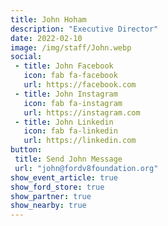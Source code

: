 ```yaml
---
title: John Hoham
description: "Executive Director"
date: 2022-02-10
image: /img/staff/John.webp
social: 
 - title: John Facebook
   icon: fab fa-facebook
   url: https://facebook.com
 - title: John Instagram
   icon: fab fa-instagram
   url: https://instagram.com
 - title: John Linkedin
   icon: fab fa-linkedin
   url: https://linkedin.com
button:
 title: Send John Message
 url: "john@fordv8foundation.org"
show_event_article: true
show_ford_store: true
show_partner: true
show_nearby: true
---
```

